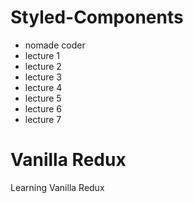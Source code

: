 # Styled-Components

- nomade coder
- lecture 1
- lecture 2
- lecture 3
- lecture 4
- lecture 5
- lecture 6
- lecture 7

# Vanilla Redux

Learning Vanilla Redux
